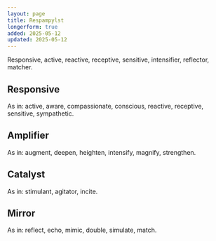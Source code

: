 ```yaml
---
layout: page
title: Respampylst
longerform: true
added: 2025-05-12
updated: 2025-05-12
---
```


Responsive, active, reactive, receptive, sensitive, intensifier, reflector, matcher.

## Responsive

As in: active, aware, compassionate, conscious, reactive, receptive, sensitive, sympathetic.

## Amplifier

As in: augment, deepen, heighten, intensify, magnify, strengthen.


## Catalyst

As in: stimulant, agitator, incite.

## Mirror

As in: reflect, echo, mimic, double, simulate, match.